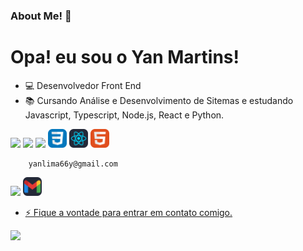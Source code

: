 ### About Me! 👋

# Opa! eu sou o Yan Martins!
- 💻 Desenvolvedor Front End
- 📚 Cursando Análise e Desenvolvimento de Sitemas e estudando Javascript, Typescript, Node.js, React e Python.

<img src="https://cdn.jsdelivr.net/gh/devicons/devicon@latest/icons/javascript/javascript-original.svg" widht="40" height="30"/> <img src="https://cdn.jsdelivr.net/gh/devicons/devicon@latest/icons/typescript/typescript-original.svg" widht="40" height="30" /> <img src="https://cdn.jsdelivr.net/gh/devicons/devicon@latest/icons/python/python-original.svg" widht="40" height="30" /> <img src="https://raw.githubusercontent.com/tandpfun/skill-icons/65dea6c4eaca7da319e552c09f4cf5a9a8dab2c8/icons/CSS.svg" widht="40" height="30" /> <img src="https://raw.githubusercontent.com/tandpfun/skill-icons/65dea6c4eaca7da319e552c09f4cf5a9a8dab2c8/icons/React-Dark.svg" widht="40" height="30" /> <img src="https://raw.githubusercontent.com/tandpfun/skill-icons/65dea6c4eaca7da319e552c09f4cf5a9a8dab2c8/icons/HTML.svg" widht="40" height="30"/>



        yanlima66y@gmail.com


  <img src="https://cdn.jsdelivr.net/gh/devicons/devicon@latest/icons/linkedin/linkedin-plain.svg" widht="80" height="30"/> <img src="https://raw.githubusercontent.com/tandpfun/skill-icons/65dea6c4eaca7da319e552c09f4cf5a9a8dab2c8/icons/Gmail-Dark.svg" widht="80" height="30"/>
   <a href="https://www.instagram.com/yanxzh/" target="_blank" rel="nofollow">

- ⚡ Fique a vontade para entrar em contato comigo.


<img src= https://camo.githubusercontent.com/ce26eeddc72e80f3706363df1eedfdeb81905fe41fd9933e4299464ab13faebb/68747470733a2f2f63617073756c652d72656e6465722e76657263656c2e6170702f6170693f747970653d776176696e6726636f6c6f723d384630443837266865696768743d3132302673656374696f6e3d666f6f746572/>
